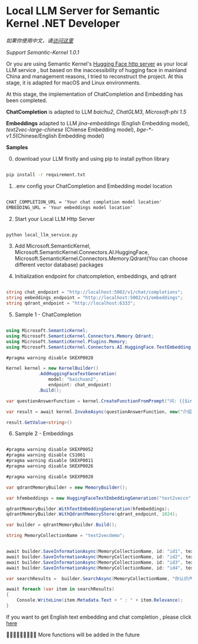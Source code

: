 # Local LLM Server for Semantic Kernel .NET Developer

*如果你使用中文，请[访问这里](README.zh-cn.md)*

*Support Semantic-Kernel 1.0.1*

Or you are using Semantic Kernel's [Hugging Face http server](https://github.com/microsoft/semantic-kernel/tree/3451a4ebbc9db0d049f48804c12791c681a326cb/samples/apps/hugging-face-http-server) as your local LLM service  , but based on the inaccessibility of hugging face in mainland China and management reasons, I tried to reconstruct the project. At this stage, it is adapted for macOS and Linux environments.

At this stage, the implementation of ChatCompletion and Embedding has been completed.

**ChatCompletion** is adapted to  LLM  *baichu2*, *ChatGLM3*, *Microsoft-phi 1.5*

**Embeddings** adapted to LLM *jina-embeddings* (English Embedding model), *text2vec-large-chinese* (Chiense Embedding model), *bge-\*-v1.5*(Chinese/English Embedding model)

**Samples**


0. download your LLM firstly and using pip to install python library


```bash

pip install -r requirement.txt

```

1. .env config your ChatCompletion and Embedding model location

```txt

CHAT_COMPLETION_URL = 'Your chat completion model location'
EMBEDDING_URL = 'Your embeddings model location'

```

2. Start your Local LLM Http Server

```bash

python local_llm_service.py

```

3. Add Microsoft.SemanticKernel, Microsoft.SemanticKernel.Connectors.AI.HuggingFace, Microsoft.SemanticKernel.Connectors.Memory.Qdrant(You can choose different vector database) packages 

4. Initialization endpoint for chatcompletion, embeddings, and qdrant 


```csharp

string chat_endpoint = "http://localhost:5002/v1/chat/completions";
string embeddings_endpoint = "http://localhost:5002/v1/embeddings";
string qdrant_endpoint = "http://localhost:6333";


```


5. Sample 1 - ChatCompletion


```csharp

using Microsoft.SemanticKernel;
using Microsoft.SemanticKernel.Connectors.Memory.Qdrant;
using Microsoft.SemanticKernel.Plugins.Memory;
using Microsoft.SemanticKernel.Connectors.AI.HuggingFace.TextEmbedding;

#pragma warning disable SKEXP0020

Kernel kernel = new KernelBuilder()
            .AddHuggingFaceTextGeneration(
                model: "baichuan2",
                endpoint: chat_endpoint)
            .Build();

var questionAnswerFunction = kernel.CreateFunctionFromPrompt("问: {{$input}} 答:");

var result = await kernel.InvokeAsync(questionAnswerFunction, new("介绍一下自己"));

result.GetValue<string>()


```

6. Sample 2 - Embeddings


```csharp

#pragma warning disable SKEXP0052
#pragma warning disable CS1061
#pragma warning disable SKEXP0011
#pragma warning disable SKEXP0026

#pragma warning disable SKEXP0020

var qdrantMemoryBuilder = new MemoryBuilder();

var hfembeddings = new HuggingFaceTextEmbeddingGeneration("text2veccn", embeddings_endpoint);

qdrantMemoryBuilder.WithTextEmbeddingGeneration(hfembeddings);
qdrantMemoryBuilder.WithQdrantMemoryStore(qdrant_endpoint, 1024);

var builder = qdrantMemoryBuilder.Build();

string MemoryCollectionName = "text2vecdemo";


await builder.SaveInformationAsync(MemoryCollectionName, id: "id1", text: "我是卢建晖");
await builder.SaveInformationAsync(MemoryCollectionName, id: "id2", text: "卢建晖是微软云技术布道师");
await builder.SaveInformationAsync(MemoryCollectionName, id: "id3", text: "卢建晖从 2012 年到 2020 年是微软最有价值专家");
await builder.SaveInformationAsync(MemoryCollectionName, id: "id4", text: "卢建晖是人工智能讲师");

var searchResults =  builder.SearchAsync(MemoryCollectionName, "你认识卢建晖吗", limit: 3, minRelevanceScore: 0.6);

await foreach (var item in searchResults)
{
    Console.WriteLine(item.Metadata.Text + " : " + item.Relevance);
}


```

If you want to get English text embedding and chat completion , please click [here](./samples/dotnet_notebook_en.ipynb)

🍔🍔🍔🍔🍔🍔🍔🍔🍔 More functions will be added in the future 






